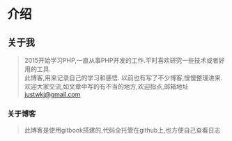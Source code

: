 # 介绍

## 关于我
> 2015开始学习PHP,一直从事PHP开发的工作.平时喜欢研究一些技术或者好用的工具.  
> 此博客,用来记录自己的学习和感悟. 以前也有写了不少博客,慢慢整理进来.  
> 欢迎大家交流,如文章中写的有不当的地方,欢迎指点,邮箱地址 <justwkj@gmail.com>

### 关于博客
> 此博客是使用gitbook搭建的,代码全托管在github上,也方便自己查看日志